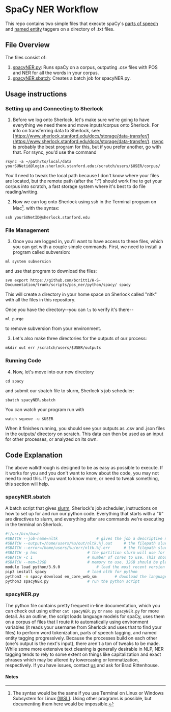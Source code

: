 # SpaCy NER Workflow

This repo contains two simple files that execute spaCy's [parts of speech](https://spacy.io/usage/linguistic-features/#pos-tagging) and [named entity](https://spacy.io/usage/linguistic-features/#named-entities) taggers on a directory of 
.txt files.

## File Overview

The files consist of:

1. [spacyNER.py](/scripts/pos_ner/python/spacy/spacyNER.py): Runs spaCy on a corpus, outputing .csv files with 
POS and NER for all the words in your corpus.
2. [spacyNER.sbatch](/scripts/pos_ner/python/spacy/spacyNER.sbatch): Creates a batch job for spacyNER.py.

## Usage instructions

### Setting up and Connecting to Sherlock

1. Before we log onto Sherlock, let's make sure we're going to have everything we need there and move inputs/corpus onto Sherlock. For info on transferring data to Sherlock, see:
[https://www.sherlock.stanford.edu/docs/storage/data-transfer/](https://www.sherlock.stanford.edu/docs/storage/data-transfer/). [rsync](https://www.sherlock.stanford.edu/docs/storage/data-transfer/#rsync) is probably the best program for
this, but if you prefer another, go with that. For rsync, you'd use the command 
``` 
rsync -a ~/path/to/local/data yourSUNetid@login.sherlock.stanford.edu:/scratch/users/$USER/corpus/
```
You'll need to tweak the local path because I don't know where your files are located, but the remote path (after the ":") should work fine to get your corpus into scratch, a fast storage system where it's best to do file 
reading/writing.

2. Now we can log onto Sherlock using ssh in the Terminal program on Mac[^1]. with the syntax: 
```
ssh yourSUNetID@sherlock.stanford.edu
```
### File Management

3. Once you are logged in, you'll want to have access to these files, which you can get with a couple simple commands. First, we need to install a program called subversion:
```
ml system subversion
```
and use that program to download the files:
```
svn export https://github.com/bcritt1/H-S-Documentation/trunk/scripts/pos_ner/python/spacy/ spacy
```
This will create a directory in your home space on Sherlock called "nltk" with all the files in this repository.

Once you have the directory--you can ```ls``` to verify it's there--
```
ml purge
```
to remove subversion from your environment. 

3. Let's also make three directories for the outputs of our process:
```
mkdir out err /scratch/users/$USER/outputs
```
### Running Code

4. Now, let's move into our new directory
```
cd spacy
```
and submit our sbatch file to slurm, Sherlock's job scheduler: 
```
sbatch spacyNER.sbatch
```
You can watch your program run with
```
watch squeue -u $USER
```
When it finishes running, you should see your outputs as .csv and .json files in the outputs/ 
directory on scratch. This data can then be used as an input for other processes, or analyzed on its own.

## Code Explanation

The above walkthrough is designed to be as easy as possible to execute. If it works for you and you don't want to know about the code, you may not need to read this. If you want to know more, or need to tweak something, this section will 
help.

### spacyNER.sbatch

A batch script that gives [slurm](https://slurm.schedmd.com/pdfs/summary.pdf), Sherlock's job scheduler, instructions on how to set up for and run our python code. Everything that starts with a "#" are directives to slurm, and everything 
after are commands we're executing in the terminal on Sherlock.

```bash
#!/usr/bin/bash
#SBATCH --job-name=nltk					# gives the job a descriptive name that slurm will use
#SBATCH --output=/home/users/%u/out/nltk.%j.out		# the filepath slurm will use for output files. I've configured this so it automatically inserts variables for your username (%u) and the job name (%j) above.
#SBATCH --error=/home/users/%u/err/nltk.%j.err		# the filepath slurm will use for error files. I've configured this so it automatically inserts variables for your username (%u) and the job name (%j) above.
#SBATCH -p hns						# the partition slurm will use for the job. Here it is hns (humanities and sciences), but you can use other partions (sh_part to see which you can access)
#SBATCH -c 1						# number of cores to use. This should be 1 unless you've rewritten the code to run in parallel
#SBATCH --mem=32GB					# memory to use. 32GB should be plenty, but if you're getting a memory error, you can increase
module load python/3.9.0				# load the most recent version of python on Sherlock
pip3 install spacy					# load nltk for python
python3 -m spacy download en_core_web_sm		# download the language models
python3 spacyNER.py					# run the python script
```

### spacyNER.py

The python file contains pretty frequent in-line documentation, which you can check out using either ```cat spacyNER.py``` or ```nano spacyNER.py``` for more detail. As an outline, the script loads language models for spaCy, uses them on 
a 
corpus of files that I route it to automatically using environment variables (it reads your username from Sherlock and uses that to find your files) to perform word tokenization, parts of speech tagging, and named entity tagging 
progressively. Because the processes build on each other (one's output is the next's input), there aren't a ton of tweaks to be made. While some more extensive text cleaning is generally desirable in NLP, NER tagging tends to rely to 
some extent on things like capitalization and exact phrases which may be altered by lowercasing or lemmatization, respectively. If you 
have issues, contact [us](mailto:srcc-support@stanford.edu) and ask for Brad Rittenhouse.

 #### Notes

[^1]: The syntax would be the same if you use Terminal on Linux or Windows Subsystem for Linux [(WSL)](https://learn.microsoft.com/en-us/windows/wsl/install). Using other programs is possible, but documenting them here would be 
impossible. 

